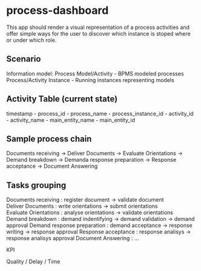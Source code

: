 process-dashboard
=================

This app should render a visual representation of a process activities and offer simple ways for the user to discover which instance is stoped where or under which role.

Scenario
--------

Information model:
Process Model/Activity - BPMS modeled processes
Process/Activity Instance - Running instances representing models


Activity Table (current state)
--------------
timestamp - process_id - process_name - process_instance_id - activity_id - activity_name - main_entity_name - main_entity_id


Sample process chain
--------------
Documents receiving -> Deliver Documents -> Evaluate Orientations -> Demand breakdown -> Demanda response preparation -> Response acceptance -> Document Answering

Tasks grouping
--------------

Documents receiving : register document -> validate document  
Deliver Documents : write orientations -> submit orientations  
Evaluate Orientations : analyse orientations -> validate orientations  
Demand breakdown : demand indentifying -> demand validation -> demand approval
Demand response preparation : demand acceptance -> response writing -> response approval
Response acceptance : response analisys -> response analisys approval
Document Answering : ...


KPI

Quality / Delay / Time


